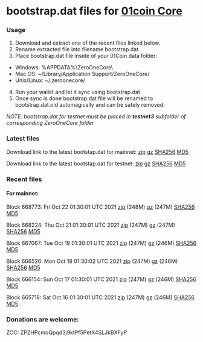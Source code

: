 # bootstrap.dat files for [01coin Core](https://01coin.io)

### Usage

1. Download and extract one of the recent files linked below.
2. Rename extracted file into filename bootstrap.dat.
3. Place bootstrap.dat file inside of your 01Coin data folder:
 - Windows: %APPDATA%\ZeroOneCore\
 - Mac OS: ~/Library/Application Support/ZeroOneCore/
 - Unix/Linux: ~/.zeroonecore/
4. Run your wallet and let it sync using bootstrap.dat
5. Once sync is done bootstrap.dat file will be renamed to bootstrap.dat.old automagically and can be safely removed.

_NOTE: bootstrap.dat for testnet must be placed in **testnet3** subfolder of corresponding ZeroOneCore folder_

### Latest files
Download link to the latest bootstap.dat for mainnet: [zip](https://files.01coin.io/mainnet/bootstrap.dat.zip) [gz](https://files.01coin.io/mainnet/bootstrap.dat.tar.gz) [SHA256](https://files.01coin.io/mainnet/sha256.txt) [MD5](https://files.01coin.io/mainnet/md5.txt)

Download link to the latest bootstap.dat for testnet: [zip](https://files.01coin.io/testnet/bootstrap.dat.zip) [gz](https://files.01coin.io/testnet/bootstrap.dat.tar.gz) [SHA256](https://files.01coin.io/testnet/sha256.txt) [MD5](https://files.01coin.io/testnet/md5.txt)

### Recent files

#### For mainnet:

Block 668773: Fri Oct 22 01:30:01 UTC 2021 [zip](https://files.01coin.io/mainnet/2021-10-22/bootstrap.dat.zip) (248M) [gz](https://files.01coin.io/mainnet/2021-10-22/bootstrap.dat.tar.gz) (247M) [SHA256](https://files.01coin.io/mainnet/2021-10-22/sha256.txt) [MD5](https://files.01coin.io/mainnet/2021-10-22/md5.txt)

Block 668224: Thu Oct 21 01:30:01 UTC 2021 [zip](https://files.01coin.io/mainnet/2021-10-21/bootstrap.dat.zip) (247M) [gz](https://files.01coin.io/mainnet/2021-10-21/bootstrap.dat.tar.gz) (247M) [SHA256](https://files.01coin.io/mainnet/2021-10-21/sha256.txt) [MD5](https://files.01coin.io/mainnet/2021-10-21/md5.txt)

Block 667067: Tue Oct 19 01:30:01 UTC 2021 [zip](https://files.01coin.io/mainnet/2021-10-19/bootstrap.dat.zip) (247M) [gz](https://files.01coin.io/mainnet/2021-10-19/bootstrap.dat.tar.gz) (246M) [SHA256](https://files.01coin.io/mainnet/2021-10-19/sha256.txt) [MD5](https://files.01coin.io/mainnet/2021-10-19/md5.txt)

Block 666526: Mon Oct 18 01:30:02 UTC 2021 [zip](https://files.01coin.io/mainnet/2021-10-18/bootstrap.dat.zip) (247M) [gz](https://files.01coin.io/mainnet/2021-10-18/bootstrap.dat.tar.gz) (246M) [SHA256](https://files.01coin.io/mainnet/2021-10-18/sha256.txt) [MD5](https://files.01coin.io/mainnet/2021-10-18/md5.txt)

Block 666154: Sun Oct 17 01:30:01 UTC 2021 [zip](https://files.01coin.io/mainnet/2021-10-17/bootstrap.dat.zip) (247M) [gz](https://files.01coin.io/mainnet/2021-10-17/bootstrap.dat.tar.gz) (246M) [SHA256](https://files.01coin.io/mainnet/2021-10-17/sha256.txt) [MD5](https://files.01coin.io/mainnet/2021-10-17/md5.txt)

Block 665718: Sat Oct 16 01:30:01 UTC 2021 [zip](https://files.01coin.io/mainnet/2021-10-16/bootstrap.dat.zip) (247M) [gz](https://files.01coin.io/mainnet/2021-10-16/bootstrap.dat.tar.gz) (246M) [SHA256](https://files.01coin.io/mainnet/2021-10-16/sha256.txt) [MD5](https://files.01coin.io/mainnet/2021-10-16/md5.txt)


### Donations are welcome:

ZOC: ZPZHPcmoQpqd3j9ktPf5PetX4SLJkBXFyP
